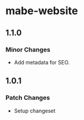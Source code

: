 # mabe-website

## 1.1.0

### Minor Changes

- Add metadata for SEO.

## 1.0.1

### Patch Changes

- Setup changeset
